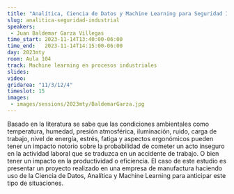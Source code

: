 ```yaml
---
title: "Analítica, Ciencia de Datos y Machine Learning para Seguridad Industrial, Ergonomía y Bienestar."
slug: analitica-seguridad-industrial
speakers:
 - Juan Baldemar Garza Villegas
time_start: 2023-11-14T13:40:00-06:00
time_end:   2023-11-14T14:15:00-06:00
day: 2023mty
room: Aula 104
track: Machine learning en procesos industriales
slides: 
video: 
gridarea: "11/3/12/4"
timeslot: 15
images:
 - images/sessions/2023mty/BaldemarGarza.jpg
---
```


Basado en la literatura se sabe que las condiciones ambientales como temperatura, humedad, presión atmosférica, iluminación, ruido, carga de trabajo, nivel de energía, estrés, fatiga y aspectos ergonómicos pueden tener un impacto notorio sobre la probabilidad de cometer un acto inseguro en la actividad laboral que se traduzca en un accidente de trabajo. O bien tener un impacto en la productividad o eficiencia. El caso de este estudio es presentar un proyecto realizado en una empresa de manufactura haciendo uso de la Ciencia de Datos, Analítica y Machine Learning para anticipar este tipo de situaciones.

